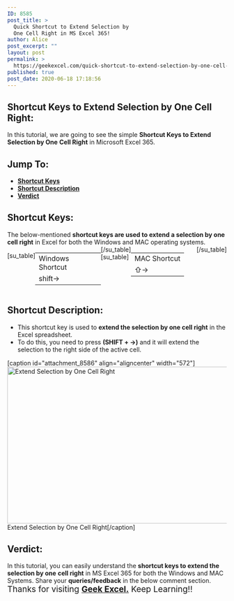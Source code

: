 ```yaml
---
ID: 8585
post_title: >
  Quick Shortcut to Extend Selection by
  One Cell Right in MS Excel 365!
author: Alice
post_excerpt: ""
layout: post
permalink: >
  https://geekexcel.com/quick-shortcut-to-extend-selection-by-one-cell-right-in-ms-excel-365/
published: true
post_date: 2020-06-18 17:18:56
---
```

<h2>Shortcut Keys to Extend Selection by One Cell Right:</h2>
In this tutorial, we are going to see the simple <strong>Shortcut Keys to Extend Selection by One</strong> <strong>Cell Right</strong> in Microsoft Excel 365.
<h2>Jump To:</h2>
<ul>
 	<li><strong><a href="#1">Shortcut Keys</a></strong></li>
 	<li><strong><a href="#2">Shortcut Description</a></strong></li>
 	<li><strong><a href="#3">Verdict</a></strong></li>
</ul>
<h2 id="1">Shortcut Keys:</h2>
The below-mentioned <strong>shortcut keys are used to extend a selection by one cell right</strong> in Excel for both the Windows and MAC operating systems.
<div style="display: flex;">

[su_table]
<table>
<tbody>
<tr>
<td>Windows Shortcut</td>
</tr>
<tr>
<td style="display: flex;"><span class="key-flex"><span class="win-key" style="width: 120px;"><span class="custom-span-key">shift</span></span></span><span class="key-flex"><span class="win-key" style="width: 120px;"><span class="custom-span-key">→</span></span></span></td>
</tr>
</tbody>
</table>
[/su_table]
[su_table]
<table style="float: right;">
<tbody>
<tr>
<td>MAC Shortcut</td>
</tr>
<tr>
<td style="display: flex;"><span class="key-flex"><span class="mac-key"><span class="custom-span-key">⇧</span></span></span><span class="key-flex"><span class="mac-key" style="width: 120px;"><span class="custom-span-key">→</span></span></span></td>
</tr>
</tbody>
</table>
[/su_table]

</div>
<h2 id="2">Shortcut Description:</h2>
<ul>
 	<li>This shortcut key is used to <strong>extend the selection by one cell right</strong> in the Excel spreadsheet.</li>
 	<li>To do this, you need to press <strong>(SHIFT + →)</strong> and it will extend the selection to the right side of the active cell.</li>
</ul>
[caption id="attachment_8586" align="aligncenter" width="572"]<img class="size-full wp-image-8586" src="https://geekexcel.com/wp-content/uploads/2020/06/ezgif.com-optimize-29.gif" alt="Extend Selection by One Cell Right" width="572" height="359" /> Extend Selection by One Cell Right[/caption]
<h2 id="3">Verdict:</h2>
In this tutorial, you can easily understand the <strong>shortcut keys to extend the selection by one</strong> <strong>cell right</strong> in MS Excel 365 for both the Windows and MAC Systems. Share your <strong>queries/feedback</strong> in the below comment section. <span style="font-size: 19px;">Thanks for visiting <strong><a href="https://geekexcel.com/">Geek Excel.</a></strong> Keep Learning!!</span>